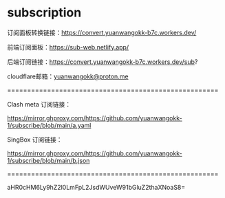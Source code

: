 # subscription

订阅面板转换链接：https://convert.yuanwangokk-b7c.workers.dev/

前端订阅面板：https://sub-web.netlify.app/

后端订阅链接：https://convert.yuanwangokk-b7c.workers.dev/sub?

cloudflare邮箱：yuanwangokk@proton.me

=====================================================

Clash meta 订阅链接：

https://mirror.ghproxy.com/https://github.com/yuanwangokk-1/subscribe/blob/main/a.yaml

SingBox 订阅链接：

https://mirror.ghproxy.com/https://github.com/yuanwangokk-1/subscribe/blob/main/b.json

=====================================================

aHR0cHM6Ly9hZ2l0LmFpL2JsdWUveW91bGluZ2thaXNoaS8=
